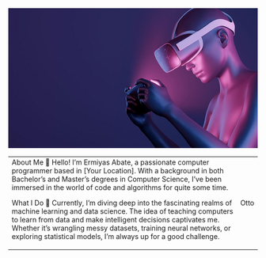 <!DOCTYPE html>
<html lang="en">
<head>
    <meta charset="UTF-8">
    <meta name="viewport" content="width=device-width, initial-scale=1.0">
    <link href="https://cdn.jsdelivr.net/npm/bootstrap@5.3.3/dist/css/bootstrap.min.css" rel="stylesheet" integrity="sha384-QWTKZyjpPEjISv5WaRU9OFeRpok6YctnYmDr5pNlyT2bRjXh0JMhjY6hW+ALEwIH" crossorigin="anonymous">
</head>
<body>
<div class=".container-fluid">
<div class="row">
    <img src="portfolio-1.jpg" alt="Virtual Reality">
</div>

<table style="width: 100%;">
  <tbody>
    <tr>
      <td>About Me
👋 Hello! I’m Ermiyas Abate, a passionate computer programmer based in [Your Location]. With a background in both Bachelor’s and Master’s degrees in Computer Science, I’ve been immersed in the world of code and algorithms for quite some time.

What I Do
🚀 Currently, I’m diving deep into the fascinating realms of machine learning and data science. The idea of teaching computers to learn from data and make intelligent decisions captivates me. Whether it’s wrangling messy datasets, training neural networks, or exploring statistical models, I’m always up for a good challenge.</td>
      <td>Otto</td>
    </tr>
  </tbody>
</table>
</div>
</body>
</html>